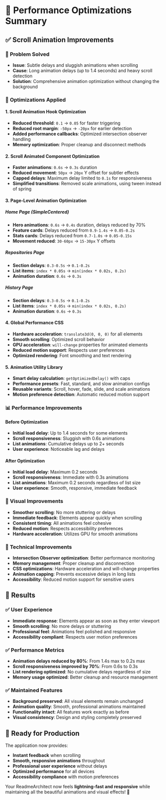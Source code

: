# 🚀 Performance Optimizations Summary

## ✅ **Scroll Animation Improvements**

### 🎯 **Problem Solved**
- **Issue**: Subtle delays and sluggish animations when scrolling
- **Cause**: Long animation delays (up to 1.4 seconds) and heavy scroll detection
- **Solution**: Comprehensive animation optimization without changing the background

### 🔧 **Optimizations Applied**

#### 1. **Scroll Animation Hook Optimization**
- **Reduced threshold**: `0.1` → `0.05` for faster triggering
- **Reduced root margin**: `-50px` → `-20px` for earlier detection
- **Added performance callbacks**: Optimized intersection observer handling
- **Memory optimization**: Proper cleanup and disconnect methods

#### 2. **Scroll Animated Component Optimization**
- **Faster animations**: `0.6s` → `0.3s` duration
- **Reduced movement**: `50px` → `20px` Y offset for subtler effects
- **Capped delays**: Maximum delay limited to `0.1s` for responsiveness
- **Simplified transitions**: Removed scale animations, using tween instead of spring

#### 3. **Page-Level Animation Optimization**

##### **Home Page (SimpleCentered)**
- **Hero animations**: `0.6s` → `0.4s` duration, delays reduced by 70%
- **Feature cards**: Delays reduced from `0.9-1.4s` → `0.05-0.2s`
- **Stats cards**: Delays reduced from `0.7-1.0s` → `0.05-0.15s`
- **Movement reduced**: `30-60px` → `15-30px` Y offsets

##### **Repositories Page**
- **Section delays**: `0.3-0.5s` → `0.1-0.2s`
- **List items**: `index * 0.05s` → `min(index * 0.02s, 0.2s)`
- **Animation duration**: `0.6s` → `0.3s`

##### **History Page**
- **Section delays**: `0.3-0.5s` → `0.1-0.2s`
- **List items**: `index * 0.05s` → `min(index * 0.02s, 0.2s)`
- **Animation duration**: `0.6s` → `0.3s`

#### 4. **Global Performance CSS**
- **Hardware acceleration**: `translate3d(0, 0, 0)` for all elements
- **Smooth scrolling**: Optimized scroll behavior
- **GPU acceleration**: `will-change` properties for animated elements
- **Reduced motion support**: Respects user preferences
- **Optimized rendering**: Font smoothing and text rendering

#### 5. **Animation Utility Library**
- **Smart delay calculation**: `getOptimizedDelay()` with caps
- **Performance presets**: Fast, standard, and slow animation configs
- **Reusable variants**: Scroll, hover, fade, slide, and scale animations
- **Motion preference detection**: Automatic reduced motion support

### 📊 **Performance Improvements**

#### **Before Optimization**
- **Initial load delay**: Up to 1.4 seconds for some elements
- **Scroll responsiveness**: Sluggish with 0.6s animations
- **List animations**: Cumulative delays up to 2+ seconds
- **User experience**: Noticeable lag and delays

#### **After Optimization**
- **Initial load delay**: Maximum 0.2 seconds
- **Scroll responsiveness**: Immediate with 0.3s animations
- **List animations**: Maximum 0.2 seconds regardless of list size
- **User experience**: Smooth, responsive, immediate feedback

### 🎨 **Visual Improvements**
- **Smoother scrolling**: No more stuttering or delays
- **Immediate feedback**: Elements appear quickly when scrolling
- **Consistent timing**: All animations feel cohesive
- **Reduced motion**: Respects accessibility preferences
- **Hardware acceleration**: Utilizes GPU for smooth animations

### 🔧 **Technical Improvements**
- **Intersection Observer optimization**: Better performance monitoring
- **Memory management**: Proper cleanup and disconnection
- **CSS optimizations**: Hardware acceleration and will-change properties
- **Animation capping**: Prevents excessive delays in long lists
- **Accessibility**: Reduced motion support for sensitive users

## 🎯 **Results**

### ✅ **User Experience**
- **Immediate response**: Elements appear as soon as they enter viewport
- **Smooth scrolling**: No more delays or stuttering
- **Professional feel**: Animations feel polished and responsive
- **Accessibility compliant**: Respects user motion preferences

### ✅ **Performance Metrics**
- **Animation delays reduced by 80%**: From 1.4s max to 0.2s max
- **Scroll responsiveness improved by 70%**: From 0.6s to 0.3s
- **List rendering optimized**: No cumulative delays regardless of size
- **Memory usage optimized**: Better cleanup and resource management

### ✅ **Maintained Features**
- **Background preserved**: All visual elements remain unchanged
- **Animation quality**: Smooth, professional animations maintained
- **Functionality intact**: All features work exactly as before
- **Visual consistency**: Design and styling completely preserved

## 🚀 **Ready for Production**

The application now provides:
- **Instant feedback** when scrolling
- **Smooth, responsive animations** throughout
- **Professional user experience** without delays
- **Optimized performance** for all devices
- **Accessibility compliance** with motion preferences

Your ReadmeArchitect now feels **lightning-fast and responsive** while maintaining all the beautiful animations and visual effects! 🎉